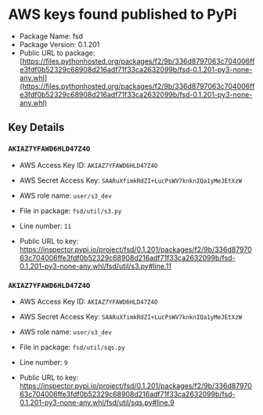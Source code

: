# AWS keys found published to PyPi

* Package Name: fsd
* Package Version: 0.1.201
* Public URL to package: [https://files.pythonhosted.org/packages/f2/9b/336d8797063c704006ffe3fdf0b52329c68908d216adf71f33ca2632099b/fsd-0.1.201-py3-none-any.whl](https://files.pythonhosted.org/packages/f2/9b/336d8797063c704006ffe3fdf0b52329c68908d216adf71f33ca2632099b/fsd-0.1.201-py3-none-any.whl)

## Key Details

### `AKIAZ7YFAWD6HLD47Z4O`

* AWS Access Key ID: `AKIAZ7YFAWD6HLD47Z4O`
* AWS Secret Access Key: `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` 
* AWS role name: `user/s3_dev`
* File in package: `fsd/util/s3.py`
* Line number: `11`

* Public URL to key: https://inspector.pypi.io/project/fsd/0.1.201/packages/f2/9b/336d8797063c704006ffe3fdf0b52329c68908d216adf71f33ca2632099b/fsd-0.1.201-py3-none-any.whl/fsd/util/s3.py#line.11



### `AKIAZ7YFAWD6HLD47Z4O`

* AWS Access Key ID: `AKIAZ7YFAWD6HLD47Z4O`
* AWS Secret Access Key: `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` 
* AWS role name: `user/s3_dev`
* File in package: `fsd/util/sqs.py`
* Line number: `9`

* Public URL to key: https://inspector.pypi.io/project/fsd/0.1.201/packages/f2/9b/336d8797063c704006ffe3fdf0b52329c68908d216adf71f33ca2632099b/fsd-0.1.201-py3-none-any.whl/fsd/util/sqs.py#line.9


